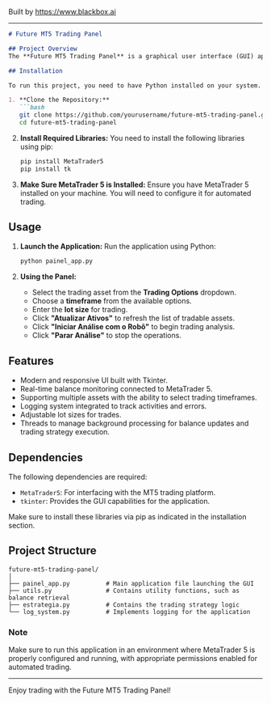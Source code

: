 
Built by https://www.blackbox.ai

---

```markdown
# Future MT5 Trading Panel

## Project Overview
The **Future MT5 Trading Panel** is a graphical user interface (GUI) application developed using Python's Tkinter library. It interfaces with MetaTrader 5 (MT5) to support trading activities via an accessible panel. The application provides real-time monitoring of balance, allows users to select trading assets, define timeframes, and set lot sizes, while displaying logs of activities and errors within the system.

## Installation

To run this project, you need to have Python installed on your system. The application uses several external libraries, which can be installed via pip. Here’s how to set up the project:

1. **Clone the Repository:**
   ```bash
   git clone https://github.com/yourusername/future-mt5-trading-panel.git
   cd future-mt5-trading-panel
   ```

2. **Install Required Libraries:**
   You need to install the following libraries using pip:
   ```bash
   pip install MetaTrader5
   pip install tk
   ```

3. **Make Sure MetaTrader 5 is Installed:**
   Ensure you have MetaTrader 5 installed on your machine. You will need to configure it for automated trading.

## Usage
1. **Launch the Application:**
   Run the application using Python:
   ```bash
   python painel_app.py
   ```

2. **Using the Panel:**
   - Select the trading asset from the **Trading Options** dropdown.
   - Choose a **timeframe** from the available options.
   - Enter the **lot size** for trading.
   - Click **"Atualizar Ativos"** to refresh the list of tradable assets.
   - Click **"Iniciar Análise com o Robô"** to begin trading analysis.
   - Click **"Parar Análise"** to stop the operations.

## Features
- Modern and responsive UI built with Tkinter.
- Real-time balance monitoring connected to MetaTrader 5.
- Supporting multiple assets with the ability to select trading timeframes.
- Logging system integrated to track activities and errors.
- Adjustable lot sizes for trades.
- Threads to manage background processing for balance updates and trading strategy execution.

## Dependencies
The following dependencies are required:
- `MetaTrader5`: For interfacing with the MT5 trading platform.
- `tkinter`: Provides the GUI capabilities for the application.

Make sure to install these libraries via pip as indicated in the installation section.

## Project Structure
```
future-mt5-trading-panel/
│
├── painel_app.py          # Main application file launching the GUI
├── utils.py               # Contains utility functions, such as balance retrieval
├── estrategia.py          # Contains the trading strategy logic
└── log_system.py          # Implements logging for the application
```

### Note
Make sure to run this application in an environment where MetaTrader 5 is properly configured and running, with appropriate permissions enabled for automated trading.

---

Enjoy trading with the Future MT5 Trading Panel!
```